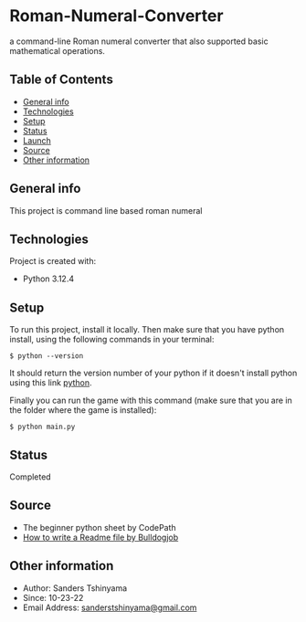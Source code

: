 # Roman-Numeral-Converter
a command-line Roman numeral converter that also supported basic mathematical operations.

## Table of Contents
* [General info](#general-info)
* [Technologies](#technologies)
* [Setup](#setup)
* [Status](#status)
* [Launch](#launch)
* [Source](#source)
* [Other information](#other-information)

## General info
This project is command line based roman numeral

## Technologies
Project is created with:
* Python 3.12.4

## Setup
To run this project, install it locally.
Then make sure that you have python install, using the following commands in your terminal:

```
$ python --version
```

It should return the version number of your python if it doesn't install python using this link [python](https://www.python.org/downloads/).


Finally you can run the game with this command (make sure that you are in the folder where the game is installed):

```
$ python main.py
```

## Status
Completed

## Source
* The beginner python sheet by CodePath
* [How to write a Readme file by Bulldogjob](https://bulldogjob.com/readme/how-to-write-a-good-readme-for-your-github-project)

## Other information
* Author: Sanders Tshinyama
* Since: 10-23-22
* Email Address: sanderstshinyama@gmail.com
